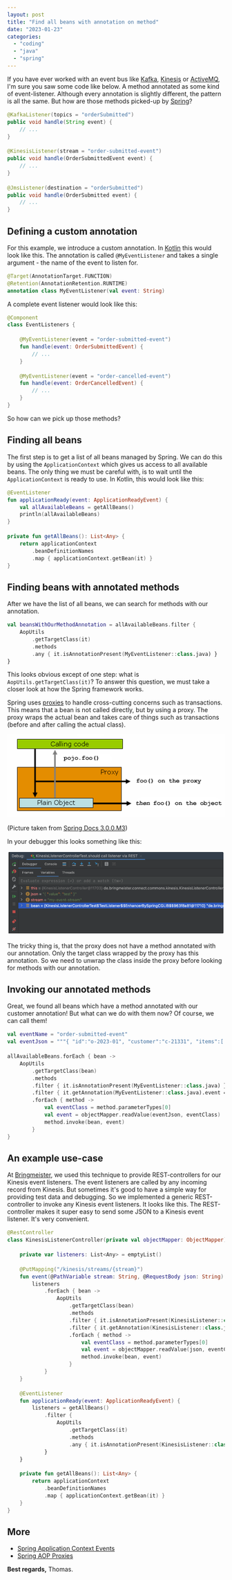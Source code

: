 ```yaml
---
layout: post
title: "Find all beans with annotation on method"
date: "2023-01-23"
categories: 
  - "coding"
  - "java"
  - "spring"
---
```


If you have ever worked with an event bus like [Kafka](https://kafka.apache.org/), [Kinesis](https://aws.amazon.com/kinesis/) or [ActiveMQ](https://activemq.apache.org/), 
I'm sure you saw some code like below. 
A method annotated as some kind of event-listener.
Although every annotation is slightly different, the pattern is all the same.
But how are those methods picked-up by [Spring](https://spring.io/)?

```java
@KafkaListener(topics = "orderSubmitted")
public void handle(String event) {
    // ...
}

@KinesisListener(stream = "order-submitted-event")
public void handle(OrderSubmittedEvent event) {
    // ...
}

@JmsListener(destination = "orderSubmitted")
public void handle(OrderSubmitted event) {
    // ...
}
```

## Defining a custom annotation

For this example, we introduce a custom annotation. 
In [Kotlin](https://kotlinlang.org/) this would look like this.
The annotation is called `@MyEventListener` and takes a single argument - the name of the event to listen for.
   
```kotlin
@Target(AnnotationTarget.FUNCTION)
@Retention(AnnotationRetention.RUNTIME)
annotation class MyEventListener(val event: String)
```

A complete event listener would look like this:

```kotlin
@Component
class EventListeners {
    
    @MyEventListener(event = "order-submitted-event")
    fun handle(event: OrderSubmittedEvent) {
        // ...
    }

    @MyEventListener(event = "order-cancelled-event")
    fun handle(event: OrderCancelledEvent) {
        // ...
    }
}
```

So how can we pick up those methods?

## Finding all beans

The first step is to get a list of all beans managed by Spring.
We can do this by using the `ApplicationContext` which gives us access to all available beans.
The only thing we must be careful with, is to wait until the `ApplicationContext` is ready to use.
In Kotlin, this would look like this:

```kotlin
@EventListener
fun applicationReady(event: ApplicationReadyEvent) {
    val allAvailableBeans = getAllBeans()
    println(allAvailableBeans)
}

private fun getAllBeans(): List<Any> {
    return applicationContext
        .beanDefinitionNames
        .map { applicationContext.getBean(it) }
}
```

## Finding beans with annotated methods

After we have the list of all beans, we can search for methods with our annotation.

```kotlin
val beansWithOurMethodAnnotation = allAvailableBeans.filter {
    AopUtils
        .getTargetClass(it)
        .methods
        .any { it.isAnnotationPresent(MyEventListener::class.java) }
}
```

This looks obvious except of one step: what is `AopUtils.getTargetClass(it)`?
To answer this question, we must take a closer look at how the Spring framework works.

Spring uses [proxies](https://docs.spring.io/spring-framework/docs/current/reference/html/core.html#aop-introduction-proxies) to handle cross-cutting concerns such as transactions.
This means that a bean is not called directly, but by using a proxy.
The proxy wraps the actual bean and takes care of things such as transactions (before and after calling the actual class).

![](/images/2023/01/aop-proxy-call.png)

(Picture taken from [Spring Docs 3.0.0.M3](https://docs.spring.io/spring-framework/docs/3.0.0.M3/reference/html/ch08s06.html))

In your debugger this looks something like this:

![](/images/2023/01/aop-debugger.png)

The tricky thing is, that the proxy does not have a method annotated with our annotation.
Only the target class wrapped by the proxy has this annotation.
So we need to unwrap the class inside the proxy before looking for methods with our annotation.

## Invoking our annotated methods

Great, we found all beans which have a method annotated with our customer annotation!
But what can we do with them now? 
Of course, we can call them!

```kotlin
val eventName = "order-submitted-event"
val eventJson = """{ "id":"o-2023-01", "customer":"c-21331", "items":[ ... ] }"""

allAvailableBeans.forEach { bean ->
    AopUtils
        .getTargetClass(bean)
        .methods
        .filter { it.isAnnotationPresent(MyEventListener::class.java) }
        .filter { it.getAnnotation(MyEventListener::class.java).event == eventName }
        .forEach { method ->
            val eventClass = method.parameterTypes[0]
            val event = objectMapper.readValue(eventJson, eventClass)
            method.invoke(bean, event)
        }
}
```

## An example use-case

At [Bringmeister](https://www.bringmeister.de/), we used this technique to provide REST-controllers for our Kinesis event listeners.
The event listeners are called by any incoming record from Kinesis. 
But sometimes it's good to have a simple way for providing test data and debugging.
So we implemented a generic REST-controller to invoke any Kinesis event listeners.
It looks like this.
The REST-controller makes it super easy to send some JSON to a Kinesis event listener.
It's very convenient.

```kotlin
@RestController
class KinesisListenerController(private val objectMapper: ObjectMapper) {

    private var listeners: List<Any> = emptyList()
    
    @PutMapping("/kinesis/streams/{stream}")
    fun event(@PathVariable stream: String, @RequestBody json: String) {
        listeners
            .forEach { bean ->
                AopUtils
                    .getTargetClass(bean)
                    .methods
                    .filter { it.isAnnotationPresent(KinesisListener::class.java) }
                    .filter { it.getAnnotation(KinesisListener::class.java).stream == stream }
                    .forEach { method ->
                        val eventClass = method.parameterTypes[0]
                        val event = objectMapper.readValue(json, eventClass)
                        method.invoke(bean, event)
                    }
            }
    }

    @EventListener
    fun applicationReady(event: ApplicationReadyEvent) {
        listeners = getAllBeans()
            .filter {
                AopUtils
                    .getTargetClass(it)
                    .methods
                    .any { it.isAnnotationPresent(KinesisListener::class.java) }
            }
    }

    private fun getAllBeans(): List<Any> {
        return applicationContext
            .beanDefinitionNames
            .map { applicationContext.getBean(it) }
    }
}

```

## More

- [Spring Application Context Events](https://www.baeldung.com/spring-context-events)
- [Spring AOP Proxies](https://docs.spring.io/spring-framework/docs/current/reference/html/core.html#aop-introduction-proxies)

**Best regards,** Thomas.
